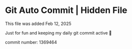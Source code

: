 # Git Auto Commit | Hidden File

This file was added Feb 12, 2025

Just for fun and keeping my daily git commit active 🤪

commit number: 1369464
